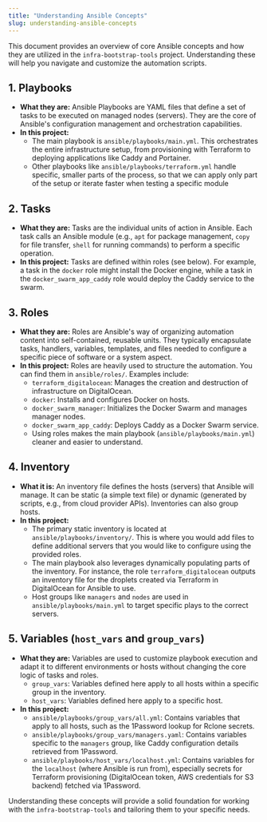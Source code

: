 ```yaml
---
title: "Understanding Ansible Concepts"
slug: understanding-ansible-concepts
---
```


This document provides an overview of core Ansible concepts and how they are utilized in the `infra-bootstrap-tools` project. Understanding these will help you navigate and customize the automation scripts.

## 1. Playbooks

*   **What they are:** Ansible Playbooks are YAML files that define a set of tasks to be executed on managed nodes (servers). They are the core of Ansible's configuration management and orchestration capabilities.
*   **In this project:**
    *   The main playbook is `ansible/playbooks/main.yml`. This orchestrates the entire infrastructure setup, from provisioning with Terraform to deploying applications like Caddy and Portainer.
    *   Other playbooks like `ansible/playbooks/terraform.yml` handle specific, smaller parts of the process, so that we can apply only part of the setup or iterate faster when testing a specific module

## 2. Tasks

*   **What they are:** Tasks are the individual units of action in Ansible. Each task calls an Ansible module (e.g., `apt` for package management, `copy` for file transfer, `shell` for running commands) to perform a specific operation.
*   **In this project:** Tasks are defined within roles (see below). For example, a task in the `docker` role might install the Docker engine, while a task in the `docker_swarm_app_caddy` role would deploy the Caddy service to the swarm.

## 3. Roles

*   **What they are:** Roles are Ansible's way of organizing automation content into self-contained, reusable units. They typically encapsulate tasks, handlers, variables, templates, and files needed to configure a specific piece of software or a system aspect.
*   **In this project:** Roles are heavily used to structure the automation. You can find them in `ansible/roles/`. Examples include:
    *   `terraform_digitalocean`: Manages the creation and destruction of infrastructure on DigitalOcean.
    *   `docker`: Installs and configures Docker on hosts.
    *   `docker_swarm_manager`: Initializes the Docker Swarm and manages manager nodes.
    *   `docker_swarm_app_caddy`: Deploys Caddy as a Docker Swarm service.
    *   Using roles makes the main playbook (`ansible/playbooks/main.yml`) cleaner and easier to understand.

## 4. Inventory

*   **What it is:** An inventory file defines the hosts (servers) that Ansible will manage. It can be static (a simple text file) or dynamic (generated by scripts, e.g., from cloud provider APIs). Inventories can also group hosts.
*   **In this project:**
    *   The primary static inventory is located at `ansible/playbooks/inventory/`. This is where you would add files to define additional servers that you would like to configure using the provided roles.
    *   The main playbook also leverages dynamically populating parts of the inventory. For instance, the role `terraform_digitalocean` outputs an inventory file for the droplets created via Terraform in DigitalOcean for Ansible to use.
    *   Host groups like `managers` and `nodes` are used in `ansible/playbooks/main.yml` to target specific plays to the correct servers.

## 5. Variables (`host_vars` and `group_vars`)

*   **What they are:** Variables are used to customize playbook execution and adapt it to different environments or hosts without changing the core logic of tasks and roles.
    *   `group_vars`: Variables defined here apply to all hosts within a specific group in the inventory.
    *   `host_vars`: Variables defined here apply to a specific host.
*   **In this project:**
    *   `ansible/playbooks/group_vars/all.yml`: Contains variables that apply to all hosts, such as the 1Password lookup for Rclone secrets.
    *   `ansible/playbooks/group_vars/managers.yaml`: Contains variables specific to the `managers` group, like Caddy configuration details retrieved from 1Password.
    *   `ansible/playbooks/host_vars/localhost.yml`: Contains variables for the `localhost` (where Ansible is run from), especially secrets for Terraform provisioning (DigitalOcean token, AWS credentials for S3 backend) fetched via 1Password.

Understanding these concepts will provide a solid foundation for working with the `infra-bootstrap-tools` and tailoring them to your specific needs.

